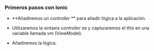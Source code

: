 ### Primeros pasos con Ionic

- **Añadiremos un *controller* ** para añadir lógica a la aplicación.

- Utilizaremos la sintaxis *controller as* y capturaremos el *this* en una variable llamada vm (ViewModel).

- Añadiremos la lógica.
